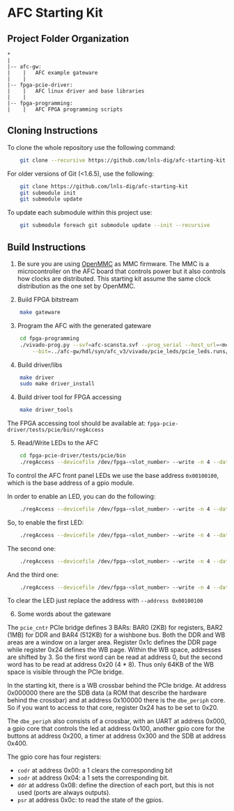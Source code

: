 # AFC Starting Kit

## Project Folder Organization

```
*
|
|-- afc-gw:
|    |   AFC example gateware
|    |
|-- fpga-pcie-driver:
|    |   AFC linux driver and base libraries
|    |
|-- fpga-programming:
|    |   AFC FPGA programming scripts
```

## Cloning Instructions


To clone the whole repository use the following command:

```bash
    git clone --recursive https://github.com/lnls-dig/afc-starting-kit
```

For older versions of Git (<1.6.5), use the following:

```bash
    git clone https://github.com/lnls-dig/afc-starting-kit
    git submodule init
    git submodule update
```

To update each submodule within this project use:

```bash
    git submodule foreach git submodule update --init --recursive
```

## Build Instructions

1. Be sure you are using [OpenMMC](https://github.com/lnls-dig/openMMC) as MMC firmware.
The MMC is a microcontroller on the AFC board that controls power but it also controls
how clocks are distributed.  This starting kit assume the same clock distribution as
the one set by OpenMMC.

2. Build FPGA bitstream

```bash
    make gateware
```

3. Program the AFC with the generated gateware

```bash
    cd fpga-programming
    ./vivado-prog.py --svf=afc-scansta.svf --prog_serial --host_url=<mch_ip>:<board_port_number> \
        --bit=../afc-gw/hdl/syn/afc_v3/vivado/pcie_leds/pcie_leds.runs/impl_1/pcie_leds.bit
```

4. Build driver/libs

```bash
    make driver
    sudo make driver_install
```

4. Build driver tool for FPGA accessing

```bash
    make driver_tools
```

The FPGA accessing tool should be available at: `fpga-pcie-driver/tests/pcie/bin/regAccess`

5. Read/Write LEDs to the AFC


```bash
    cd fpga-pcie-driver/tests/pcie/bin
    ./regAccess --devicefile /dev/fpga-<slot_number> --write -n 4 --data <data_to_be_written> --address <base_address>
```

To control the AFC front panel LEDs we use the base address `0x00100100`, which is
the base address of a gpio module.

In order to enable an LED, you can do the following:

```bash
    ./regAccess --devicefile /dev/fpga-<slot_number> --write -n 4 --data 0x1 --address 0x00100104
```

So, to enable the first LED:

```bash
    ./regAccess --devicefile /dev/fpga-<slot_number> --write -n 4 --data 0x1 --address 0x00100104
```

The second one:

```bash
    ./regAccess --devicefile /dev/fpga-<slot_number> --write -n 4 --data 0x2 --address 0x00100104
```

And the third one:

```bash
    ./regAccess --devicefile /dev/fpga-<slot_number> --write -n 4 --data 0x4 --address 0x00100104
```

To clear the LED just replace the address with `--address 0x00100100`

6. Some words about the gateware

The `pcie_cntr` PCIe bridge defines 3 BARs: BAR0 (2KB) for registers, BAR2 (1MB)
for DDR and BAR4 (512KB) for a wishbone bus.
Both the DDR and WB areas are a window on a larger area.  Register 0x1c defines
the DDR page while register 0x24 defines the WB page.  Within the WB space, addresses
are shifted by 3.  So the first word can be read at address 0, but the second word
has to be read at address 0x20 (4 * 8).  Thus only 64KB of the WB space is visible
through the PCIe bridge.

In the starting kit, there is a WB crossbar behind the PCIe bridge.
At address 0x000000 there are the SDB data (a ROM that describe the hardware behind
the crossbar) and at address 0x100000 there is the `dbe_periph` core.  So if you
want to access to that core, register 0x24 has to be set to 0x20.

The `dbe_periph` also consists of a crossbar, with an UART at address 0x000, a gpio
core that controls the led at address 0x100, another gpio core for the buttons at
address 0x200, a timer at address 0x300 and the SDB at address 0x400.

The gpio core has four registers:
* `codr` at address 0x00: a 1 clears the corresponding bit
* `sodr` at address 0x04: a 1 sets the corresponding bit.
* `ddr` at address 0x08: define the direction of each port, but this is not used
  (ports are always outputs).
* `psr` at address 0x0c: to read the state of the gpios.
